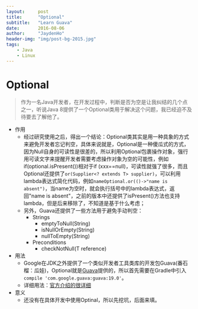```yaml
---
layout:     post
title:      "Optional"
subtitle:   "Learn Guava"
date:       2016-08-06
author:     "JaydenHo"
header-img: "img/post-bg-2015.jpg"
tags:
	- Java
	- Linux
---
```


# Optional

>   作为一名Java开发者，在开发过程中，判断是否为空是让我纠结的几个点之一，听说Java 8提供了一个Optional类用于解决这个问题，我已经迫不及待要去了解他了。

- 作用
    - 经过研究使用之后，得出一个结论：Optional类其实是用一种具象的方式来避免开发者忘记判空，具体来说就是，Optional是一种傻瓜式的方式，因为Null自身的可读性是很差的，所以利用Optional包裹操作对象，强行用可读文字来提醒开发者需要考虑操作对象为空的可能性，例如if(optional.isPresent())相对于if (xxx==null)，可读性就强了很多，而且Optional还提供了`or(Supplier<? extends T> supplier)`，可以利用lambda表达式简化代码，例如`nameOptional.or(()->"name is absent")`，当name为空时，就会执行括号中的lambda表达式，返回"name is absent"，之前的版本中还提供了isPresent()方法也支持lambda，但是后来移除了，不知道是基于什么考虑；
    - 另外，Guava还提供了一些方法用于避免手动判空：
        - Strings
            - emptyToNull(String) 
            - isNullOrEmpty(String)
            - nullToEmpty(String)
        - Preconditions
            - checkNotNull(T reference) 
- 用法
  - Google在JDK之外提供了一个类似开发者工具类库的开发包Guava(番石榴：瓜娃)，Optional就是[Guava](https://github.com/google/guava)提供的，所以首先需要在Gradle中引入`compile 'com.google.guava:guava:19.0'`。
  - 详细用法：[官方介绍的很详细](https://github.com/google/guava/wiki/UsingAndAvoidingNullExplained#optional)
- 意义
    - 还没有在具体开发中使用Optinal，所以先挖坑，后面来填。 